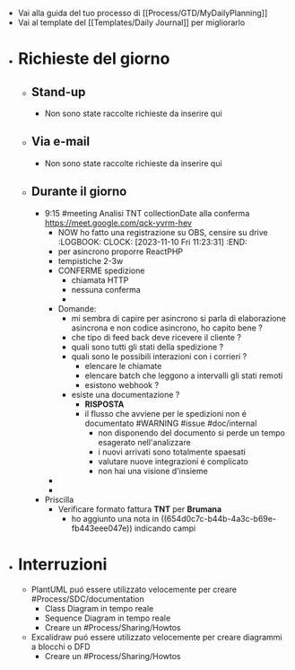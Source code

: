 - Vai alla guida del tuo processo di [[Process/GTD/MyDailyPlanning]]
- Vai al template del [[Templates/Daily Journal]] per migliorarlo
- # Richieste del giorno
	- ## Stand-up
		- Non sono state raccolte richieste da inserire qui
	- ## Via e-mail
		- Non sono state raccolte richieste da inserire qui
	- ## Durante il giorno
		- 9:15 #meeting Analisi TNT collectionDate alla conferma https://meet.google.com/qck-yvrm-hev
			- NOW ho fatto una registrazione su OBS, censire su drive
			  :LOGBOOK:
			  CLOCK: [2023-11-10 Fri 11:23:31]
			  :END:
			- per asincrono proporre ReactPHP
			- tempistiche 2-3w
			- CONFERME spedizione
				- chiamata HTTP
				- nessuna conferma
				-
			- Domande:
				- mi sembra di capire per asincrono si parla di elaborazione asincrona e non codice asincrono, ho capito bene ?
				- che tipo di feed back deve ricevere il cliente ?
				- quali sono tutti gli stati della spedizione ?
				- quali sono le possibili interazioni con i corrieri ?
					- elencare le chiamate
					- elencare batch che leggono a intervalli gli stati remoti
					- esistono webhook ?
				- esiste una documentazione ?
					- **RISPOSTA**
					- il flusso che avviene per le spedizioni  non é documentato #WARNING #issue #doc/internal
						- non disponendo del documento si perde un tempo esagerato nell'analizzare
						- i nuovi arrivati sono totalmente spaesati
						- valutare nuove integrazioni é complicato
						- non hai una visione d'insieme
			-
			-
		- Priscilla
			- Verificare formato fattura **TNT** per **Brumana**
				- ho aggiunto una nota in ((654d0c7c-b44b-4a3c-b69e-fb443eee047e)) indicando campi
- # Interruzioni
	- PlantUML puó essere utilizzato velocemente per creare #Process/SDC/documentation
		- Class Diagram in tempo reale
		- Sequence Diagram in tempo reale
		- Creare un #Process/Sharing/Howtos
	- Excalidraw puó essere utilizzato velocemente per creare diagrammi a blocchi o DFD
		- Creare un #Process/Sharing/Howtos